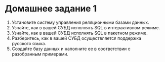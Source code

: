 # Домашнее задание 1

1. Установите систему управления реляционными базами данных.
2. Узнайте, как в вашей СУБД исполнять SQL в интерактивном режиме.
3. Узнайте, как в вашей СУБД исполнять SQL в пакетном режиме.
4. Разберитесь, как в вашей СУБД осуществляется поддержка русского языка.
5. Создайте базу данных и наполните ее в соответствии с разобранным примерами.
